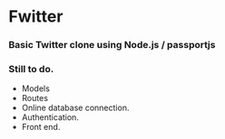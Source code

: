 # Fwitter

### Basic Twitter clone using Node.js / passportjs

### Still to do.

* Models
* Routes
* Online database connection.
* Authentication.
* Front end.
